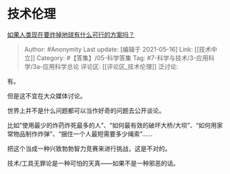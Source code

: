 # 技术伦理
[如果人类现在要炸掉地球有什么可行的方案吗？](https://www.zhihu.com/question/405590356/answer/1325784636)

> Author: #Anonymity
> Last update: [编辑于 2021-05-16]
> Link: [[技术中立]]
> Category: #【答集】/05-科学答集
> Tag: #7-科学与技术/3-应用科学/3a-应用科学总论
> 评论区: [[评论区_技术伦理]]
> 泛讨论:

有。

但是这不宜在大众媒体讨论。

世界上并不是什么问题都可以当作好奇的问题去公开谈论。

比如“使用最少的炸药炸死最多的人”、“如何最有效的破坏大桥/大坝”、“如何用家常物品制作炸弹”、“捆住一个人最短需要多少绳索”……

把这个当成一种兴致勃勃智力竞赛来进行挑战，这是不对的。

技术/工具无罪论是一种可怕的天真——如果不是一种邪恶的话。
